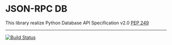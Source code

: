 # JSON-RPC DB

This library realize Python Database API Specification v2.0 [PEP 249](https://www.python.org/dev/peps/pep-0249/)

---

[![Build Status](https://travis-ci.org/LiveStalker/json-rpc-db.svg?branch=master)](https://travis-ci.org/LiveStalker/json-rpc-db)